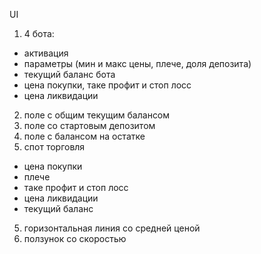 UI
1. 4 бота:
 - активация 
 - параметры (мин и макс цены, плече, доля депозита)
 - текущий баланс бота
 - цена покупки, таке профит и стоп лосс
 - цена ликвидации
2. поле с общим текущим балансом
3. поле со стартовым депозитом
3. поле с балансом на остатке
4. спот торговля
 - цена покупки
 - плече
 - таке профит и стоп лосс
 - цена ликвидации
 - текущий баланс
5. горизонтальная линия со средней ценой
6. ползунок со скоростью 
